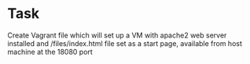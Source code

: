 # Task

Create Vagrant file which will set up a VM with apache2 web server installed and /files/index.html file set as a start page, available from host machine at the 18080 port